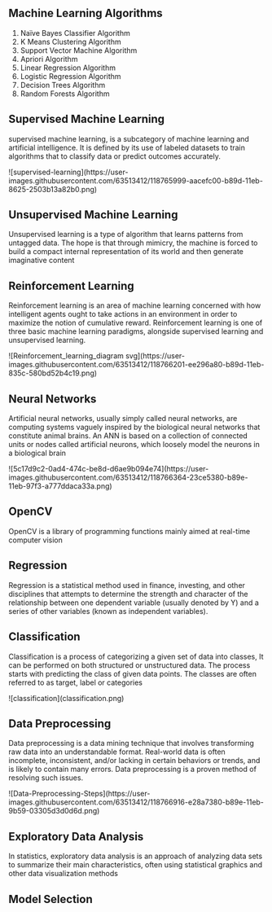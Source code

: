 
<h2>Machine Learning Algorithms</h2>
<ol>
<li>Naïve Bayes Classifier Algorithm</li>
<li>K Means Clustering Algorithm</li> 
<li>Support Vector Machine Algorithm</li>
<li>Apriori Algorithm </li>
<li>Linear Regression Algorithm </li>
<li>Logistic Regression Algorithm </li>
<li>Decision Trees Algorithm </li>
<li>Random Forests Algorithm</li>
</ol>
<h2>Supervised Machine Learning</h2>
<p>supervised machine learning, is a subcategory of machine learning and artificial intelligence. It is defined by its use of labeled datasets to train algorithms that to classify data or predict outcomes accurately.</p>
  ![supervised-learning](https://user-images.githubusercontent.com/63513412/118765999-aacefc00-b89d-11eb-8625-2503b13a82b0.png)

  <h2>Unsupervised Machine Learning</h2>
<p>Unsupervised learning is a type of algorithm that learns patterns from untagged data. The hope is that through mimicry, the machine is forced to build a compact internal representation of its world and then generate imaginative content</p>
  <h2>Reinforcement Learning</h2>
<p>Reinforcement learning is an area of machine learning concerned with how intelligent agents ought to take actions in an environment in order to maximize the notion of cumulative reward. Reinforcement learning is one of three basic machine learning paradigms, alongside supervised learning and unsupervised learning.</p>
  ![Reinforcement_learning_diagram svg](https://user-images.githubusercontent.com/63513412/118766201-ee296a80-b89d-11eb-835c-580bd52b4c19.png)

  <h2>Neural Networks</h2>
<p>Artificial neural networks, usually simply called neural networks, are computing systems vaguely inspired by the biological neural networks that constitute animal brains. An ANN is based on a collection of connected units or nodes called artificial neurons, which loosely model the neurons in a biological brain</p>
  ![5c17d9c2-0ad4-474c-be8d-d6ae9b094e74](https://user-images.githubusercontent.com/63513412/118766364-23ce5380-b89e-11eb-97f3-a777ddaca33a.png)

  <h2>OpenCV</h2>
<p>OpenCV is a library of programming functions mainly aimed at real-time computer vision</p>
  <h2>Regression</h2>
<p>Regression is a statistical method used in finance, investing, and other disciplines that attempts to determine the strength and character of the relationship between one dependent variable (usually denoted by Y) and a series of other variables (known as independent variables).</p>
  <h2>Classification</h2>
<p>Classification is a process of categorizing a given set of data into classes, It can be performed on both structured or unstructured data. The process starts with predicting the class of given data points. The classes are often referred to as target, label or categories</p>
![classification](classification.png)

 <h2>Data Preprocessing</h2>
<p>Data preprocessing is a data mining technique that involves transforming raw data into an understandable format. Real-world data is often incomplete, inconsistent, and/or lacking in certain behaviors or trends, and is likely to contain many errors. Data preprocessing is a proven method of resolving such issues.</p>
![Data-Preprocessing-Steps](https://user-images.githubusercontent.com/63513412/118766916-e28a7380-b89e-11eb-9b59-03305d3d0d6d.png)

<h2>Exploratory Data Analysis</h2>
<p>In statistics, exploratory data analysis is an approach of analyzing data sets to summarize their main characteristics, often using statistical graphics and other data visualization methods</p>
<h2>Model Selection</h2>
